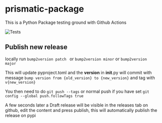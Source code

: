 # prismatic-package
This is a Python Package testing ground with Github Actions

![Tests](https://github.com/prismaticd/prismatic-package/workflows/Tests/badge.svg?branch=master)


## Publish new release

locally run `bump2version patch ` or `bump2version minor` or `bump2version major`

This will update pyproject.toml and the __version__ in __init__.py will commit with message 
`bump version from {old_version} to {new_version}` and tag with `v{new_version}`

You then need to do `git push --tags` or normal push if you have set `git config --global push.followTags true`

A few seconds later a Draft release will be visible in the releases tab on github, edit the content and press publish, 
this will automatically publish the release on pypi


